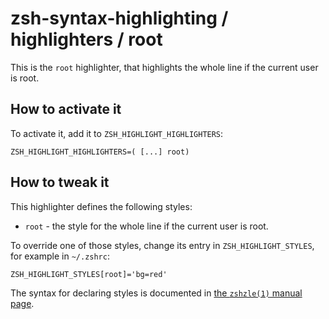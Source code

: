 zsh-syntax-highlighting / highlighters / root
=============================================

This is the `root` highlighter, that highlights the whole line if the current user is root.


How to activate it
------------------

To activate it, add it to `ZSH_HIGHLIGHT_HIGHLIGHTERS`:

    ZSH_HIGHLIGHT_HIGHLIGHTERS=( [...] root)


How to tweak it
---------------

This highlighter defines the following styles:

* `root` - the style for the whole line if the current user is root.

To override one of those styles, change its entry in `ZSH_HIGHLIGHT_STYLES`, for example in `~/.zshrc`:

    ZSH_HIGHLIGHT_STYLES[root]='bg=red'

The syntax for declaring styles is documented in [the `zshzle(1)` manual
page](http://zsh.sourceforge.net/Doc/Release/Zsh-Line-Editor.html#SEC135).
